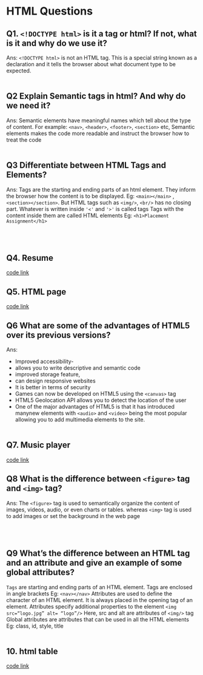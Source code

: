 # HTML Questions

## Q1. `<!DOCTYPE html>` is it a tag or html? If not, what is it and why do we use it?

Ans: `<!DOCTYPE html>` is not an HTML tag. This is a special string known as
a declaration and it tells the browser about what document type to be
expected.
<br/>
<br/>

## Q2 Explain Semantic tags in html? And why do we need it?

Ans: Semantic elements have meaningful names which tell about the type of
content. For example: `<nav>`, `<header>`, `<footer>`, `<section>` etc,
Semantic elements makes the code more readable and instruct the browser
how to treat the code
<br/>
<br/>

## Q3 Differentiate between HTML Tags and Elements?

Ans: Tags are the starting and ending parts of an html element. They inform
the browser how the content is to be displayed. Eg: `<main></main>` ,
`<section></section>`. But HTML tags such as `<img/>`, `<br/>` has no closing
part. Whatever is written inside `'<'` and `'>'` is called tags
Tags with the content inside them are called HTML elements
Eg: `<h1>Placement Assignment</h1>`

<br/>
<br/>

## Q4. Resume

[code link](https://github.com/Vaibhav832/PPT-Assignment/blob/main/Web%20Development%20Assignments/Assignment%201/resume.html)

## Q5. HTML page

[code link](https://github.com/Vaibhav832/PPT-Assignment/blob/main/Web%20Development%20Assignments/Assignment%201/template.html)


## Q6 What are some of the advantages of HTML5 over its previous versions?

Ans:

- Improved accessibility-
- allows you to write descriptive and semantic code
- improved storage feature,
- can design responsive websites
- It is better in terms of security
- Games can now be developed on HTML5 using the `<canvas>` tag
- HTML5 Geolocation API allows you to detect the location of the user
- One of the major advantages of HTML5 is that it has introduced manynew elements with `<audio>` and `<video>` being the most popular allowing you to add multimedia elements to the site.
  <br/>
  <br/>

## Q7. Music player

[code link](https://github.com/Vaibhav832/PPT-Assignment/blob/main/Web%20Development%20Assignments/Assignment%201/music_player.html)


## Q8 What is the difference between `<figure>` tag and `<img>` tag?

Ans: The `<figure>` tag is used to semantically organize the content of
images, videos, audio, or even charts or tables. whereas
`<img>` tag is used to add images or set the background in the web page

<br/>
<br/>

## Q9 What’s the difference between an HTML tag and an attribute and give an example of some global attributes?

`Tags` are starting and ending parts of an HTML element. Tags are enclosed
in angle brackets
Eg: `<nav></nav>`
Attributes are used to define the character of an HTML element. It is always
placed in the opening tag of an element. Attributes specify additional
properties to the element
`<img src=“logo.jpg” alt= “logo”/>`
Here, src and alt are attributes of `<img/>` tag
Global attributes are attributes that can be used in all the HTML elements
Eg: class, id, style, title
<br/>
<br/>

## 10. html table

[code link](https://github.com/Vaibhav832/PPT-Assignment/blob/main/Web%20Development%20Assignments/Assignment%201/time_table.html)


